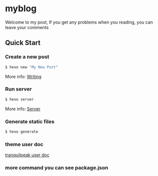 # myblog

Welcome to my post, If you get any problems when you reading, you can leave your comments

## Quick Start

### Create a new post

``` bash
$ hexo new "My New Post"
```

More info: [Writing](https://hexo.io/docs/writing.html)

### Run server

``` bash
$ hexo server
```

More info: [Server](https://hexo.io/docs/server.html)

### Generate static files

``` bash
$ hexo generate
```
### theme user doc

[tranquilpeak user doc](https://github.com/LouisBarranqueiro/hexo-theme-tranquilpeak/blob/master/docs/user.md)

### more command you can see package.json
